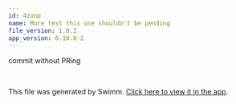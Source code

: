 ```yaml
---
id: 4zonp
name: More test this one shouldn't be pending
file_version: 1.0.2
app_version: 0.10.0-2
---
```


commit without PRing

<br/>

This file was generated by Swimm. [Click here to view it in the app](https://swimm-web-app.web.app/repos/Z2l0aHViJTNBJTNBc3ItZXh0ZW5zaW9uJTNBJTNBZG91ZWs=/docs/4zonp).